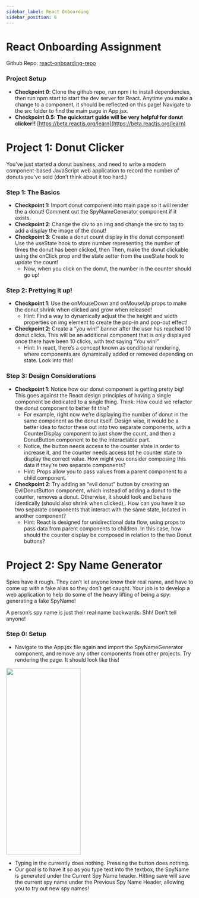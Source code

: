 ```yaml
---
sidebar_label: React Onboarding
sidebar_position: 6
---
```


# React Onboarding Assignment

Github Repo: [react-onboarding-repo](https://github.com/qin-andy/onboarding-react)

### Project Setup

- **Checkpoint 0**: Clone the github repo, run npm i to install dependencies, then run npm start to start the dev server for React. Anytime you make a change to a component, it should be reflected on this page! Navigate to the src folder to find the main page in App.jsx.
- **Checkpoint 0.5: The quickstart guide will be very helpful for donut clicker!!** [https://beta.reactjs.org/learn](https://beta.reactjs.org/learn)

# Project 1: Donut Clicker

You’ve just started a donut business, and need to write a modern component-based JavaScript web application to record the number of donuts you’ve sold (don’t think about it too hard.)

### Step 1: The Basics

- **Checkpoint 1:** Import donut component into main page so it will render the a donut! Comment out the SpyNameGenerator component if it exists.
- **Checkpoint 2**: Change the div to an img and change the src to tag to add a display the image of the donut!
- **Checkpoint 3**: Create a donut count display in the donut component! Use the useState hook to store number representing the number of times the donut has been clicked, then Then, make the donut clickable using the onClick prop and the state setter from the useState hook to update the count!
  - Now, when you click on the donut, the number in the counter should go up!

### Step 2: Prettying it up!

- **Checkpoint 1**: Use the onMouseDown and onMouseUp props to make the donut shrink when clicked and grow when released!
  - Hint: Find a way to dynamically adjust the the height and width properties on img element to create the pop-in and pop-out effect!
- **Checkpoint 2**: Create a “you win!” banner after the user has reached 10 donut clicks. This will be an additional component that is only displayed once there have been 10 clicks, with text saying “You win!”
  - Hint: In react, there’s a concept known as conditional rendering, where components are dynamically added or removed depending on state. Look into this!

### Step 3: Design Considerations

- **Checkpoint 1**: Notice how our donut component is getting pretty big! This goes against the React design principles of having a single component be dedicated to a single thing. Think: How could we refactor the donut component to better fit this?
  - For example, right now we’re displaying the number of donut in the same component as the donut itself. Design wise, it would be a better idea to factor these out into two separate components, with a CounterDisplay component to just show the count, and then a DonutButton component to be the interactable part.
  - Notice, the button needs access to the counter state in order to increase it, and the counter needs access tot he counter state to display the correct value. How might you consider composing this data if they’re two separate components?
  - Hint: Props allow you to pass values from a parent component to a child component.
- **Checkpoint 2**: Try adding an “evil donut” button by creating an EvilDonutButton component, which instead of adding a donut to the counter, removes a donut. Otherwise, it should look and behave identically (should also shrink when clicked),. How can you have it so two separate components that interact with the same state, located in another component?
  - Hint: React is designed for unidirectional data flow, using props to pass data from parent components to children. In this case, how should the counter display be composed in relation to the two Donut buttons?

# Project 2: Spy Name Generator

Spies have it rough. They can’t let anyone know their real name, and have to come up with a fake alias so they don’t get caught. Your job is to develop a web application to help do some of the heavy lifting of being a spy: generating a fake SpyName!

A person’s spy name is just their real name backwards. Shh! Don’t tell anyone!

### Step 0: Setup

- Navigate to the App.jsx file again and import the SpyNameGenerator component, and remove any other components from other projects. Try rendering the page. It should look like this!

<img src="/img/systems/spy_name_generator.png" width="200" height="500"/>

- Typing in the currently does nothing. Pressing the button does nothing.
- Our goal is to have it so as you type text into the textbox, the SpyName is generated under the Current Spy Name header. Hitting save will save the current spy name under the Previous Spy Name Header, allowing you to try out new spy names!
